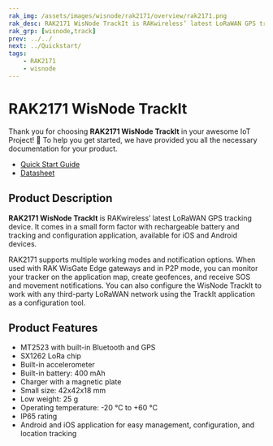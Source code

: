 ```yaml
---
rak_img: /assets/images/wisnode/rak2171/overview/rak2171.png
rak_desc: RAK2171 WisNode TrackIt is RAKwireless’ latest LoRaWAN GPS tracking device. It comes in a small form factor with rechargeable battery and tracking and configuration application, available for iOS and Android devices. 
rak_grp: [wisnode,track]
prev: ../../
next: ../Quickstart/
tags:
    - RAK2171
    - wisnode
---
```


# RAK2171 WisNode TrackIt 

Thank you for choosing **RAK2171 WisNode TrackIt** in your awesome IoT Project! 🎉 To help you get started, we have provided you all the necessary documentation for your product.

* [Quick Start Guide](../Quickstart/)
* [Datasheet](../Datasheet/)

## Product Description

**RAK2171 WisNode TrackIt** is RAKwireless’ latest LoRaWAN GPS tracking device. It comes in a small form factor with rechargeable battery and tracking and configuration application, available for iOS and Android devices. 

RAK2171 supports multiple working modes and notification options. When used with RAK WisGate Edge gateways and in P2P mode, you can monitor your tracker on the application map, create geofences, and receive SOS and movement notifications. You can also configure the WisNode TrackIt to work with any third-party LoRaWAN network using the TrackIt application as a configuration tool. 

## Product Features

- MT2523 with built-in Bluetooth and GPS
- SX1262 LoRa chip
- Built-in accelerometer
- Built-in battery: 400&nbsp;mAh
- Charger with a magnetic plate
- Small size: 42x42x18&nbsp;mm
- Low weight: 25&nbsp;g
- Operating temperature: -20&nbsp;°C to +60&nbsp;°C
- IP65 rating
- Android and iOS application for easy management, configuration, and location tracking
